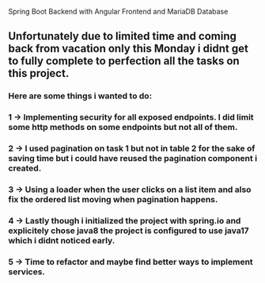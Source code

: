 Spring Boot Backend with Angular Frontend and MariaDB Database

## Unfortunately due to limited time and coming back from vacation only this Monday i didnt get to fully complete to perfection all the tasks on this project.

### Here are some things i wanted to do: 

### 1 -> Implementing security for all exposed endpoints. I did limit some http methods on some endpoints but not all of them. 
### 2 -> I used pagination on task 1 but not in table 2 for the sake of saving time but i could have reused the pagination component i created.
### 3 -> Using a loader when the user clicks on a list item and also fix the ordered list moving when pagination happens.
### 4 -> Lastly though i initialized the project with spring.io and explicitely chose java8 the project is configured to use java17 which i didnt noticed early.
### 5 -> Time to refactor and maybe find better ways to implement services.


